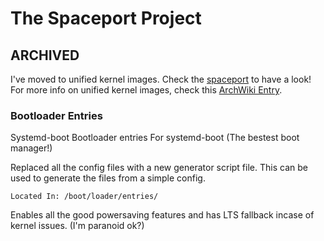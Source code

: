 # The Spaceport Project

## ARCHIVED

I've moved to unified kernel images. Check the [spaceport](https://github.com/iDigitalFlame/Spaceport) to have a look!
For more info on unified kernel images, check this [ArchWiki Entry](https://wiki.archlinux.org/title/Unified_kernel_image).

### Bootloader Entries

Systemd-boot Bootloader entries
For systemd-boot (The bestest boot manager!)

Replaced all the config files with a new generator script file.
This can be used to generate the files from a simple config.

```[text]
Located In: /boot/loader/entries/
```

Enables all the good powersaving features and has LTS fallback incase of kernel issues. (I'm paranoid ok?)
